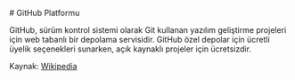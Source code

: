 # GitHub Platformu

GitHub, sürüm kontrol sistemi olarak Git kullanan yazılım geliştirme projeleri için web tabanlı bir depolama servisidir. GitHub özel depolar için ücretli üyelik seçenekleri sunarken, açık kaynaklı projeler için ücretsizdir.

Kaynak: [Wikipedia](https://tr.wikipedia.org/wiki/GitHub)
